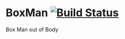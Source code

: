 # BoxMan [![Build Status](https://travis-ci.org/DBaker2/BoxMan.svg?branch=master)](https://travis-ci.org/DBaker2/BoxMan)
Box Man out of Body
